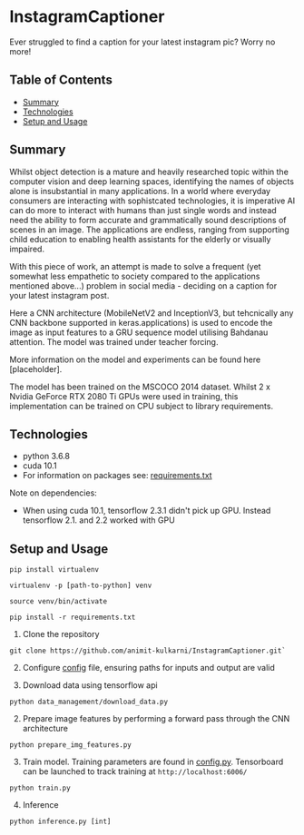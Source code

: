 # InstagramCaptioner

Ever struggled to find a caption for your latest instagram pic? Worry no more!

## Table of Contents
* [Summary](#summary)
* [Technologies](#technologies)
* [Setup and Usage](#setup-and-usage)

## Summary
Whilst object detection is a mature and heavily researched topic within the computer vision and deep learning spaces, identifying the names of objects alone is insubstantial in many applications. In a world where everyday consumers are interacting with sophistcated technologies, it is imperative AI can do more to interact with humans than just single words and instead need the ability to form accurate and grammatically sound descriptions of scenes in an image. The applications are endless, ranging from supporting child education to enabling health assistants for the elderly or visually impaired.  

With this piece of work, an attempt is made to solve a frequent (yet somewhat less empathetic to society compared to the applications mentioned above...) problem in social media - deciding on a caption for your latest instagram post. 

Here a CNN architecture (MobileNetV2 and InceptionV3, but tehcnically any CNN backbone supported in keras.applications) is used to encode the image as input features to a GRU sequence model utilising Bahdanau attention. The model was trained under teacher forcing.

More information on the model and experiments can be found here [placeholder].  

The model has been trained on the MSCOCO 2014 dataset. Whilst 2 x Nvidia GeForce RTX 2080 Ti GPUs were used in training, this implementation can be trained on CPU subject to library requirements.

## Technologies
* python 3.6.8
* cuda 10.1
* For information on packages see: [requirements.txt](requirements.txt)

Note on dependencies:
* When using cuda 10.1, tensorflow 2.3.1 didn't pick up GPU. Instead tensorflow 2.1. and 2.2 worked with GPU

## Setup and Usage

~~~
pip install virtualenv

virtualenv -p [path-to-python] venv

source venv/bin/activate

pip install -r requirements.txt
~~~

1. Clone the repository

~~~
git clone https://github.com/animit-kulkarni/InstagramCaptioner.git`
~~~
2. Configure [config](config.py) file, ensuring paths for inputs and output are valid

3. Download data using tensorflow api

~~~
python data_management/download_data.py
~~~

2. Prepare image features by performing a forward pass through the CNN architecture

~~~
python prepare_img_features.py
~~~

3. Train model. Training parameters are found in [config.py](config.py). Tensorboard can be launched to track training at `http://localhost:6006/`

~~~
python train.py
~~~

4. Inference

~~~
python inference.py [int]
~~~

